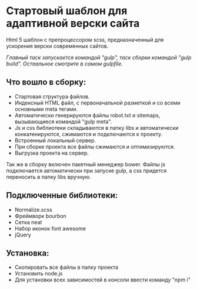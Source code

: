 <h1>Стартовый шаблон для адаптивной верски сайта</h1>

<p>Html 5 шаблон с препроцессором scss, предназначенный для ускорения верски современных сайтов.</p>
<p><i>Главный таск запускается командой "gulp", таск сборки командой "gulp build". Остаальное смотрите в самом gulpfile.</i></p>

<h2>Что вошло в сборку:</h2>
<ul>
  <li>Стартовая структура файлов.</li>
  <li>Индексный HTML файл, с первоначальной разметкой и со всеми основными meta тегами.</li>
  <li>Автоматически генерируются файлы robot.txt и sitemaps, вызывающиеся командой "gulp meta".</li>
  <li>Js и css библиотеки складываются в папку libs и автоматически конкатенируются, сжимаются и подключаются к проекту.</li>
  <li>Встроенный локальный сервер.</li>
  <li>При сборке проекта все файлы сжимаются и оптимизируются.</li>
  <li>Выгрузка проекта на сервер.</li>
</ul>
<p>Так же в сборку включен пакетный менеджер bower. Файлы js подключается автоматически при запуске gulp, а css придется переносить в папку libs вручную.</p>
<h2>Подключенные библиотеки:</h2>
<ul>
  <li>Normalize.scss</li>
  <li>Фреймворк bourbon</li>
  <li>Сетка neat</li>
  <li>Набор иконок font awesome</li>
  <li>jQuery</li>
</ul>

<h2>Установка:</h2>
<ul>
  <li>Скопировать все файлы в папку проекта</li>
  <li>Установить node.js</li>
  <li>Для установки всех зависимостей в консоли ввести команду "npm i"</li>
</ul>
